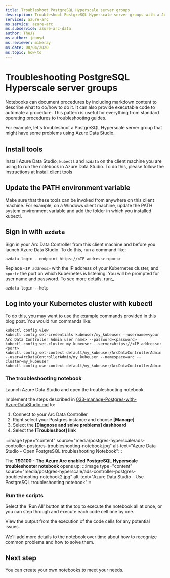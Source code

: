 ```yaml
---
title: Troubleshoot PostgreSQL Hyperscale server groups
description: Troubleshoot PostgreSQL Hyperscale server groups with a Jupyter Notebook
services: azure-arc
ms.service: azure-arc
ms.subservice: azure-arc-data
author: TheJY
ms.author: jeanyd
ms.reviewer: mikeray
ms.date: 08/04/2020
ms.topic: how-to
---
```


# Troubleshooting PostgreSQL Hyperscale server groups

Notebooks can document procedures by including markdown content to describe what to do/how to do it. It can also provide executable code to automate a procedure.  This pattern is useful for everything from standard operating procedures to troubleshooting guides.

For example, let's troubleshoot a PostgreSQL Hyperscale server group that might have some problems using Azure Data Studio.

## Install tools

Install Azure Data Studio, `kubectl` and `azdata` on the client machine you are using to run the notebook in Azure Data Studio. To do this, please follow the instructions at [Install client tools](install-client-tools.md)

## Update the PATH environment variable

Make sure that these tools can be invoked from anywhere on this client machine. For example, on a Windows client machine, update the PATH system environment variable and add the folder in which you installed kubectl.

## Sign in with `azdata`

Sign in your Arc Data Controller from this client machine and before you launch Azure Data Studio. To do this, run a command like:

```console
azdata login --endpoint https://<IP address>:<port>
```

Replace `<IP address>` with the IP address of your Kubernetes cluster, and `<port>` the port on which Kubernetes is listening. You will be prompted for user name and password. To see more details, run:_

```console
azdata login --help
```

## Log into your Kubernetes cluster with kubectl

To do this, you may want to use the example commands provided in [this](https://blog.christianposta.com/kubernetes/logging-into-a-kubernetes-cluster-with-kubectl/) blog post.
You would run commands like:

```console
kubectl config view
kubectl config set-credentials kubeuser/my_kubeuser --username=<your Arc Data Controller Admin user name> --password=<password>
kubectl config set-cluster my_kubeuser --server=https://<IP address>:<port>
kubectl config set-context default/my_kubeuser/ArcDataControllerAdmin --user=ArcDataControllerAdmin/my_kubeuser --namespace=arc --cluster=my_kubeuser
kubectl config use-context default/my_kubeuser/ArcDataControllerAdmin
```

### The troubleshooting notebook

Launch Azure Data Studio and open the troubleshooting notebook. 

Implement the steps described in  [033-manage-Postgres-with-AzureDataStudio.md](manage-postgresql-hyperscale-server-group-with-azure-data-studio.md) to:

1. Connect to your Arc Data Controller
2. Right select your Postgres instance and choose **[Manage]**
3. Select the **[Diagnose and solve problems] dashboard**
4. Select the **[Troubleshoot] link**

:::image type="content" source="media/postgres-hyperscale/ads-controller-postgres-troubleshooting-notebook.jpg" alt-text="Azure Data Studio - Open PostgreSQL troubleshooting Notebook":::

The **TSG100 - The Azure Arc enabled PostgreSQL Hyperscale troubleshooter notebook** opens up:
:::image type="content" source="media/postgres-hyperscale/ads-controller-postgres-troubleshooting-notebook2.jpg" alt-text="Azure Data Studio - Use PostgreSQL troubleshooting notebook":::

### Run the scripts
Select the 'Run All' button at the top to execute the notebook all at once, or you can step through and execute each code cell one by one.

View the output from the execution of the code cells for any potential issues.

We'll add more details to the notebook over time about how to recognize common problems and how to solve them.

## Next step
You can create your own notebooks to meet your needs.